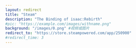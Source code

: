 ```yaml
---
layout: redirect
title: "Steam"
description: "The Binding of isaac:Rebirth"
#pic: "https://example.com/images/withname.png"
background: "/images/0.png" #视频或图片
redirect_to: "https://store.steampowered.com/app/250900"
#redirect_time: 3
---
```


